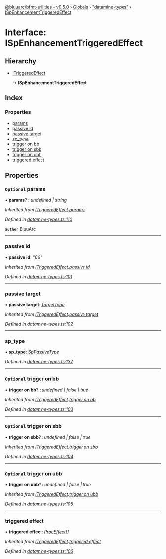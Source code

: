 [@bluuarc/bfmt-utilities - v0.5.0](../README.md) › [Globals](../globals.md) › ["datamine-types"](../modules/_datamine_types_.md) › [ISpEnhancementTriggeredEffect](_datamine_types_.ispenhancementtriggeredeffect.md)

# Interface: ISpEnhancementTriggeredEffect

## Hierarchy

* [ITriggeredEffect](_datamine_types_.itriggeredeffect.md)

  ↳ **ISpEnhancementTriggeredEffect**

## Index

### Properties

* [params](_datamine_types_.ispenhancementtriggeredeffect.md#optional-params)
* [passive id](_datamine_types_.ispenhancementtriggeredeffect.md#passive-id)
* [passive target](_datamine_types_.ispenhancementtriggeredeffect.md#passive-target)
* [sp_type](_datamine_types_.ispenhancementtriggeredeffect.md#sp_type)
* [trigger on bb](_datamine_types_.ispenhancementtriggeredeffect.md#optional-trigger-on-bb)
* [trigger on sbb](_datamine_types_.ispenhancementtriggeredeffect.md#optional-trigger-on-sbb)
* [trigger on ubb](_datamine_types_.ispenhancementtriggeredeffect.md#optional-trigger-on-ubb)
* [triggered effect](_datamine_types_.ispenhancementtriggeredeffect.md#triggered-effect)

## Properties

### `Optional` params

• **params**? : *undefined | string*

*Inherited from [ITriggeredEffect](_datamine_types_.itriggeredeffect.md).[params](_datamine_types_.itriggeredeffect.md#optional-params)*

*Defined in [datamine-types.ts:110](https://github.com/BluuArc/bfmt-utilities/blob/master/src/datamine-types.ts#L110)*

**`author`** BluuArc

___

###  passive id

• **passive id**: *"66"*

*Inherited from [ITriggeredEffect](_datamine_types_.itriggeredeffect.md).[passive id](_datamine_types_.itriggeredeffect.md#passive-id)*

*Defined in [datamine-types.ts:101](https://github.com/BluuArc/bfmt-utilities/blob/master/src/datamine-types.ts#L101)*

___

###  passive target

• **passive target**: *[TargetType](../enums/_datamine_types_.targettype.md)*

*Inherited from [ITriggeredEffect](_datamine_types_.itriggeredeffect.md).[passive target](_datamine_types_.itriggeredeffect.md#passive-target)*

*Defined in [datamine-types.ts:102](https://github.com/BluuArc/bfmt-utilities/blob/master/src/datamine-types.ts#L102)*

___

###  sp_type

• **sp_type**: *[SpPassiveType](../enums/_datamine_types_.sppassivetype.md)*

*Defined in [datamine-types.ts:137](https://github.com/BluuArc/bfmt-utilities/blob/master/src/datamine-types.ts#L137)*

___

### `Optional` trigger on bb

• **trigger on bb**? : *undefined | false | true*

*Inherited from [ITriggeredEffect](_datamine_types_.itriggeredeffect.md).[trigger on bb](_datamine_types_.itriggeredeffect.md#optional-trigger-on-bb)*

*Defined in [datamine-types.ts:103](https://github.com/BluuArc/bfmt-utilities/blob/master/src/datamine-types.ts#L103)*

___

### `Optional` trigger on sbb

• **trigger on sbb**? : *undefined | false | true*

*Inherited from [ITriggeredEffect](_datamine_types_.itriggeredeffect.md).[trigger on sbb](_datamine_types_.itriggeredeffect.md#optional-trigger-on-sbb)*

*Defined in [datamine-types.ts:104](https://github.com/BluuArc/bfmt-utilities/blob/master/src/datamine-types.ts#L104)*

___

### `Optional` trigger on ubb

• **trigger on ubb**? : *undefined | false | true*

*Inherited from [ITriggeredEffect](_datamine_types_.itriggeredeffect.md).[trigger on ubb](_datamine_types_.itriggeredeffect.md#optional-trigger-on-ubb)*

*Defined in [datamine-types.ts:105](https://github.com/BluuArc/bfmt-utilities/blob/master/src/datamine-types.ts#L105)*

___

###  triggered effect

• **triggered effect**: *[ProcEffect](../modules/_datamine_types_.md#proceffect)[]*

*Inherited from [ITriggeredEffect](_datamine_types_.itriggeredeffect.md).[triggered effect](_datamine_types_.itriggeredeffect.md#triggered-effect)*

*Defined in [datamine-types.ts:106](https://github.com/BluuArc/bfmt-utilities/blob/master/src/datamine-types.ts#L106)*
